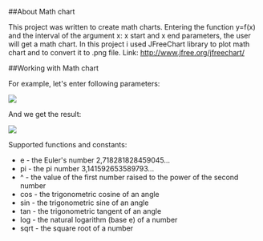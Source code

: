 ##About Math chart

This project was written to create math charts. Entering the function y=f(x) and the interval of the argument x: x start and x end parameters, the user will get a math chart. In this project i used JFreeChart library to plot math chart and to convert it to .png file. Link: <http://www.jfree.org/jfreechart/>

##Working with Math chart

For example, let's enter following parameters:

![](https://github.com/Putyahin/Math_chart/raw/master/etc/1.jpg)

And we get the result:

![](https://github.com/Putyahin/Math_chart/raw/master/etc/2.jpg)

Supported functions and constants:
* e - the Euler's number 2,718281828459045...
* pi - the pi number 3,141592653589793...
* ^ - the value of the first number raised to the power of the second number
* cos - the trigonometric cosine of an angle
* sin - the trigonometric sine of an angle
* tan - the trigonometric tangent of an angle
* log - the natural logarithm (base e) of a number
* sqrt - the square root of a number